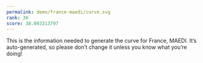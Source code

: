 ```yaml
---
permalink: demo/france-maedi/curve.svg
rank: 36
score: 38.003313797
---
```


This is the information needed to generate the curve for France, MAEDI. It’s
auto-generated, so please don’t change it unless you know what you’re
doing!

